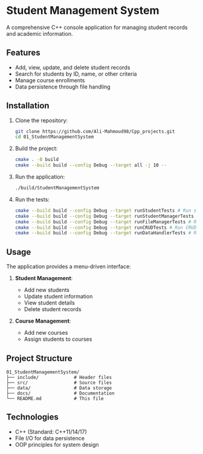 # Student Management System

A comprehensive C++ console application for managing student records and academic information.

## Features

- Add, view, update, and delete student records
- Search for students by ID, name, or other criteria
- Manage course enrollments
- Data persistence through file handling

## Installation

1. Clone the repository:
    ```bash
    git clone https://github.com/Ali-Mahmoud98/Cpp_projects.git
    cd 01_StudentManagementSystem
    ```
2. Build the project:
    ```bash
    cmake . -B build
    cmake --build build --config Debug --target all -j 10 --
    ```
3. Run the application:
    ```bash
    ./build/StudentManagementSystem
    ```
4. Run the tests:
    ```bash
    cmake --build build --config Debug --target runStudentTests # Run student class tests
    cmake --build build --config Debug --target runStudentManagerTests # Run student manager class tests
    cmake --build build --config Debug --target runFileManagerTests # Run file manager class tests
    cmake --build build --config Debug --target runCRUDTests # Run CRUD class tests
    cmake --build build --config Debug --target runDataHandlerTests # Run data handler class tests
    ```

## Usage

The application provides a menu-driven interface:

1. **Student Management**:
   - Add new students
   - Update student information
   - View student details
   - Delete student records

2. **Course Management**:
   - Add new courses
   - Assign students to courses

## Project Structure

```
01_StudentManagementSystem/
├── include/             # Header files
├── src/                 # Source files
├── data/                # Data storage
├── docs/                # Documentation
└── README.md            # This file
```

## Technologies

- C++ (Standard: C++11/14/17)
- File I/O for data persistence
- OOP principles for system design
